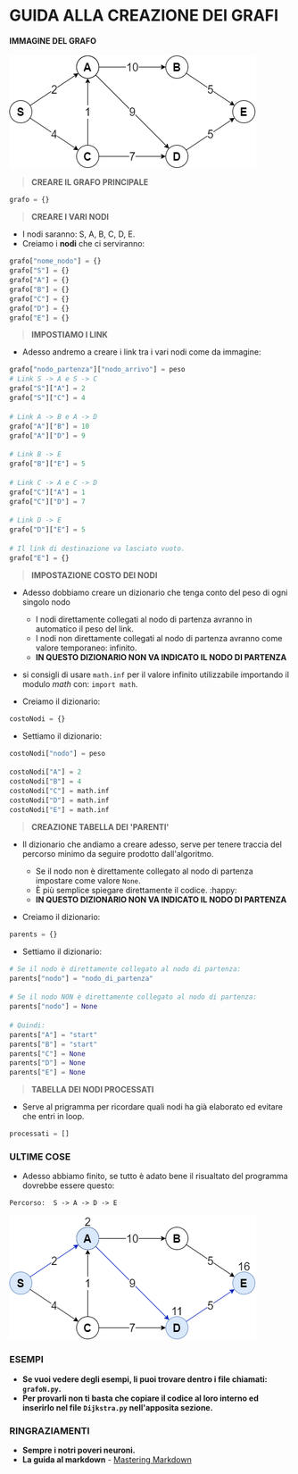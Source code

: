 # GUIDA ALLA CREAZIONE DEI GRAFI

#### IMMAGINE DEL GRAFO
![grafoStart](/img/grafoStart.png)

> **CREARE IL GRAFO PRINCIPALE**
```python
grafo = {}
```

> **CREARE I VARI NODI**
* I nodi saranno: S, A, B, C, D, E.
* Creiamo i **nodi** che ci serviranno:
```python
grafo["nome_nodo"] = {}
grafo["S"] = {}
grafo["A"] = {}
grafo["B"] = {}
grafo["C"] = {}
grafo["D"] = {}
grafo["E"] = {}
```

> **IMPOSTIAMO I LINK**
* Adesso andremo a creare i link tra i vari nodi come da immagine:
```python
grafo["nodo_partenza"]["nodo_arrivo"] = peso
# Link S -> A e S -> C
grafo["S"]["A"] = 2
grafo["S"]["C"] = 4

# Link A -> B e A -> D
grafo["A"]["B"] = 10
grafo["A"]["D"] = 9

# Link B -> E
grafo["B"]["E"] = 5

# Link C -> A e C -> D
grafo["C"]["A"] = 1
grafo["C"]["D"] = 7

# Link D -> E
grafo["D"]["E"] = 5

# Il link di destinazione va lasciato vuoto.
grafo["E"] = {}
```

> **IMPOSTAZIONE COSTO DEI NODI**
* Adesso dobbiamo creare un dizionario che tenga conto del peso di ogni singolo nodo
    * I nodi direttamente collegati al nodo di partenza avranno in automatico il peso del link.
    * I nodi non direttamente collegati al nodo di partenza avranno come valore temporaneo: infinito.
    * **IN QUESTO DIZIONARIO NON VA INDICATO IL NODO DI PARTENZA**

* si consigli di usare `math.inf` per il valore infinito utilizzabile importando il modulo *math* con: `import math`.

* Creiamo il dizionario:
```python
costoNodi = {}
```
* Settiamo il dizionario:
```python
costoNodi["nodo"] = peso

costoNodi["A"] = 2
costoNodi["B"] = 4
costoNodi["C"] = math.inf
costoNodi["D"] = math.inf
costoNodi["E"] = math.inf
```

> **CREAZIONE TABELLA DEI 'PARENTI'**
* Il dizionario che andiamo a creare adesso, serve per tenere traccia del percorso minimo da seguire prodotto dall'algoritmo.
    * Se il nodo non è direttamente collegato al nodo di partenza impostare come valore `None`.
    * È più semplice spiegare direttamente il codice. :happy:
    * **IN QUESTO DIZIONARIO NON VA INDICATO IL NODO DI PARTENZA**
    
* Creiamo il dizionario:
```python
parents = {}
```

* Settiamo il dizionario:
```python
# Se il nodo è direttamente collegato al nodo di partenza:
parents["nodo"] = "nodo_di_partenza"

# Se il nodo NON è direttamente collegato al nodo di partenza:
parents["nodo"] = None

# Quindi:
parents["A"] = "start"
parents["B"] = "start"
parents["C"] = None
parents["D"] = None
parents["E"] = None
```

> **TABELLA DEI NODI PROCESSATI**
* Serve al prigramma per ricordare quali nodi ha già elaborato ed evitare che entri in loop.
```python
processati = []
```

### ULTIME COSE
* Adesso abbiamo finito, se tutto è adato bene il risualtato del programma dovrebbe essere questo:
```
Percorso:  S -> A -> D -> E
```
![grafoResult](/img/grafoResult.png)

### ESEMPI
* **Se vuoi vedere degli esempi, li puoi trovare dentro i file chiamati: `grafoN.py`.**
* **Per provarli non ti basta che copiare il codice al loro interno ed inserirlo nel file `Dijkstra.py` nell'apposita sezione.**


### RINGRAZIAMENTI

* **Sempre i notri poveri neuroni.**
* **La guida al markdown** - [Mastering Markdown](https://guides.github.com/features/mastering-markdown/)

